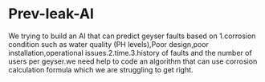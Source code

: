 # Prev-leak-AI
We trying to build an AI that can predict geyser faults based on 1.corrosion condition such as water quality (PH levels),Poor design,poor installation,operational issues.2.time.3.history of faults and the number of users per geyser.we need help to code an algorithm that can use corrosion calculation formula which we are struggling to get right.
